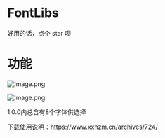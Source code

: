 # FontLibs

好用的话，点个 star 呗

# 功能

![image.png](https://www.xxhzm.cn/usr/uploads/2022/08/1308830172.png)

![image.png](https://www.xxhzm.cn/usr/uploads/2022/08/1488637537.png)

1.0.0内总含有8个字体供选择

下载使用说明：https://www.xxhzm.cn/archives/724/

